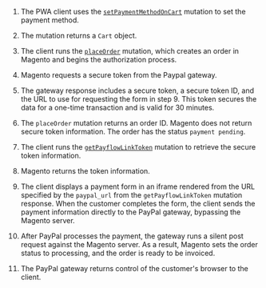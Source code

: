 1. The PWA client uses the [`setPaymentMethodOnCart`]({{page.baseurl}}/graphql/reference/quote-payment-method.html) mutation to set the payment method.

1. The mutation returns a `Cart` object.

1. The client runs the [`placeOrder`]({{page.baseurl}}/graphql/reference/quote-place-order.html) mutation, which creates an order in Magento and begins the authorization process.

1. Magento requests a secure token from the Paypal gateway. 

1. The gateway response includes a secure token, a secure token ID, and the URL to use for requesting the form in step 9. This token secures the data for a one-time transaction and is valid for 30 minutes.

1. The `placeOrder` mutation returns an order ID. Magento does not return secure token information. The order has the status `payment pending`.

1. The client runs the [`getPayflowLinkToken`]({{page.baseurl}}/graphql/queries/get-payflow-link-token.html) mutation to retrieve the secure token information.

1. Magento returns the token information.

1. The client displays a payment form in an iframe rendered from the URL specified by the `paypal_url` from the `getPayflowLinkToken` mutation response. When the customer completes the form, the client sends the payment information directly to the PayPal gateway, bypassing the Magento server.

1. After PayPal processes the payment, the gateway runs a silent post request against the Magento server. As a result, Magento sets the order status to processing, and the order is ready to be invoiced.

1. The PayPal gateway returns control of the customer's browser to the client.